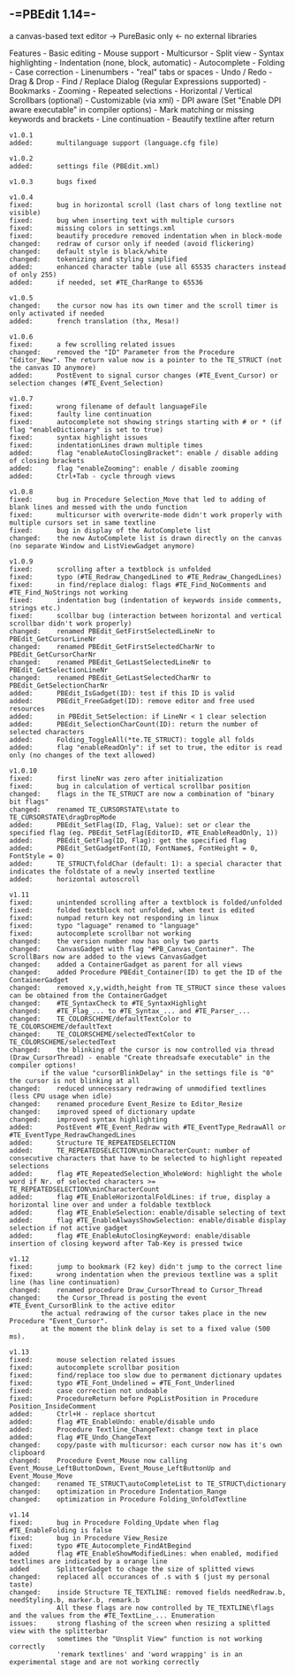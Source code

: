 -=PBEdit 1.14=-
---------------------------------------------------------------------
a canvas-based text editor -> PureBasic only <- no external libraries

Features
    - Basic editing
    - Mouse support
    - Multicursor
    - Split view
    - Syntax highlighting
    - Indentation (none, block, automatic)
    - Autocomplete
    - Folding
    - Case correction
    - Linenumbers
    - "real" tabs or spaces
    - Undo / Redo
    - Drag & Drop
    - Find / Replace Dialog (Regular Expressions supported)
    - Bookmarks
    - Zooming
    - Repeated selections
    - Horizontal / Vertical Scrollbars (optional)
    - Customizable (via xml)
    - DPI aware (Set "Enable DPI aware executable" in compiler options)
    - Mark matching or missing keywords and brackets
    - Line continuation
    - Beautify textline after return

	v1.0.1
	added:		multilanguage support (language.cfg file)

	v1.0.2
	added:		settings file (PBEdit.xml)

	v1.0.3 		bugs fixed

	v1.0.4
	fixed:		bug in horizontal scroll (last chars of long textline not visible)
	fixed:		bug when inserting text with multiple cursors
	fixed:		missing colors in settings.xml
	fixed:		beautify procedure removed indentation when in block-mode
	changed:	redraw of cursor only if needed (avoid flickering)
	changed:	default style is black/white
	changed:	tokenizing and styling simplified
	added:		enhanced character table (use all 65535 characters instead of only 255)
	added:		if needed, set #TE_CharRange to 65536

	v1.0.5
	changed:	the cursor now has its own timer and the scroll timer is only activated if needed
	added:		french translation (thx, Mesa!)

	v1.0.6
	fixed:		a few scrolling related issues
	changed:	removed the "ID" Parameter from the Procedure "Editor_New". The return value now is a pointer to the TE_STRUCT (not the canvas ID anymore)
	added:		PostEvent to signal cursor changes (#TE_Event_Cursor) or selection changes (#TE_Event_Selection)				

	v1.0.7
	fixed:		wrong filename of default languageFile
	fixed:		faulty line continuation
	fixed:		autocomplete not showing strings starting with # or * (if flag "enableDictionary" is set to true)
	fixed:		syntax highlight issues
	fixed:		indentationLines drawn multiple times
	added:		flag "enableAutoClosingBracket": enable / disable adding of closing brackets
	added:		flag "enableZooming": enable / disable zooming
	added:		Ctrl+Tab - cycle through views

	v1.0.8
	fixed:		bug in Procedure Selection_Move that led to adding of blank lines and messed with the undo function
	fixed:		multicursor with overwrite-mode didn't work properly with multiple cursors set in same textline
	fixed:		bug in display of the AutoComplete list
	changed:	the new AutoComplete list is drawn directly on the canvas (no separate Window and ListViewGadget anymore)

	v1.0.9
	fixed:		scrolling after a textblock is unfolded
	fixed:		typo (#TE_Redraw_ChangedLined to #TE_Redraw_ChangedLines)
	fixed:		in find/replace dialog: flags #TE_Find_NoComments and #TE_Find_NoStrings not working
	fixed:		indentation bug (indentation of keywords inside comments, strings etc.)
	fixed:		scollbar bug (interaction between horizontal and vertical scrollbar didn't work properly)
	changed:	renamed PBEdit_GetFirstSelectedLineNr to PBEdit_GetCursorLineNr
	changed:	renamed PBEdit_GetFirstSelectedCharNr to PBEdit_GetCursorCharNr
	changed:	renamed PBEdit_GetLastSelectedLineNr to PBEdit_GetSelectionLineNr
	changed:	renamed PBEdit_GetLastSelectedCharNr to PBEdit_GetSelectionCharNr
	added:		PBEdit_IsGadget(ID): test if this ID is valid
	added:		PBEdit_FreeGadget(ID): remove editor and free used resources
	added:		in PBEdit_SetSelection: if LineNr < 1 clear selection
	added:		PBEdit_SelectionCharCount(ID): return the number of selected characters
	added:		Folding_ToggleAll(*te.TE_STRUCT): toggle all folds
	added:		flag "enableReadOnly": if set to true, the editor is read only (no changes of the text allowed)

	v1.0.10
	fixed:		first lineNr was zero after initialization
	fixed:		bug in calculation of vertical scrollbar position
	changed:	flags in the TE_STRUCT are now a combination of "binary bit flags"
	changed:	renamed TE_CURSORSTATE\state to TE_CURSORSTATE\dragDropMode
	added:		PBEdit_SetFlag(ID, Flag, Value): set or clear the specified flag (eg. PBEdit_SetFlag(EditorID, #TE_EnableReadOnly, 1))
	added:		PBEdit_GetFlag(ID, Flag): get the specified flag
	added:		PBEdit_SetGadgetFont(ID, FontName$, FontHeight = 0, FontStyle = 0)
	added:		TE_STRUCT\foldChar (default: 1): a special character that indicates the foldstate of a newly inserted textline
	added:		horizontal autoscroll

	v1.11
	fixed:		unintended scrolling after a textblock is folded/unfolded
	fixed:		folded textblock not unfolded, when text is edited
	fixed:		numpad return key not responding in linux
	fixed:		typo "laguage" renamed to "language"
	fixed:		autocomplete scrollbar not working
	changed:	the version number now has only two parts
	changed:	CanvasGadget with flag "#PB_Canvas_Container". The ScrollBars now are added to the views CanvasGadget
	changed:	added a ContainerGadget as parent for all views
	changed:	added Procedure PBEdit_Container(ID) to get the ID of the ContainerGadget
	changed:	removed x,y,width,height from TE_STRUCT since these values can be obtained from the ContainerGadget
	changed:	#TE_SyntaxCheck to #TE_SyntaxHighlight
	changed:	#TE_Flag_... to #TE_Syntax_... and #TE_Parser_...
	changed:	TE_COLORSCHEME/defaultTextColor to TE_COLORSCHEME/defaultText
	changed:	TE_COLORSCHEME/selectedTextColor to TE_COLORSCHEME/selectedText
	changed:	the blinking of the cursor is now controlled via thread (Draw_CursorThread) - enable "Create threadsafe executable" in the compiler options!
			if the value "cursorBlinkDelay" in the settings file is "0" the cursor is not blinking at all
	changed:	reduced unnecessary redrawing of unmodified textlines (less CPU usage when idle)
	changed:	renamed procedure Event_Resize to Editor_Resize
	changed:	improved speed of dictionary update
	changed:	improved syntax highlighting
	added:		PostEvent #TE_Event_Redraw with #TE_EventType_RedrawAll or #TE_EventType_RedrawChangedLines
	added:		Structure TE_REPEATEDSELECTION
	added:		TE_REPEATEDSELECTION\minCharacterCount: number of consecutive characters that have to be selected to highlight repeated selections
	added:		flag #TE_RepeatedSelection_WholeWord: highlight the whole word if Nr. of selected characters >= TE_REPEATEDSELECTION\minCharacterCount
	added:		flag #TE_EnableHorizontalFoldLines: if true, display a horizontal line over and under a foldable textblock
	added:		flag #TE_EnableSelection: enable/disable selecting of text
	added:		flag #TE_EnableAlwaysShowSelection: enable/disable display selection if not active gadget
	added:		flag #TE_EnableAutoClosingKeyword: enable/disable insertion of closing keyword after Tab-Key is pressed twice

	v1.12
	fixed:		jump to bookmark (F2 key) didn't jump to the correct line
	fixed:		wrong indentation when the previous textline was a split line (has line continuation)
	changed:	renamed procedure Draw_CursorThread to Cursor_Thread
	changed:	the Cursor_Thread is posting the event #TE_Event_CursorBlink to the active editor
			the actual redrawing of the cursor takes place in the new Procedure "Event_Cursor".
			at the moment the blink delay is set to a fixed value (500 ms).

	v1.13
	fixed:		mouse selection related issues
	fixed:		autocomplete scrollbar position
	fixed:		find/replace too slow due to permanent dictionary updates
	fixed:		typo #TE_Font_Undelined = #TE_Font_Underlined
	fixed:		case correction not undoable
	fixed:		ProcedureReturn before PopListPosition in Procedure Position_InsideComment
	added:		Ctrl+H - replace shortcut
	added:		flag #TE_EnableUndo: enable/disable undo
	added:		Procedure Textline_ChangeText: change text in place
	added:		flag #TE_Undo_ChangeText
	changed:	copy/paste with multicursor: each cursor now has it's own clipboard
	changed:	Procedure Event_Mouse now calling Event_Mouse_LeftButtonDown, Event_Mouse_LeftButtonUp and Event_Mouse_Move
	changed:	renamed TE_STRUCT\autoCompleteList to TE_STRUCT\dictionary
	changed:	optimization in Procedure Indentation_Range
	changed:	optimization in Procedure Folding_UnfoldTextline

	v1.14
	fixed:		bug in Procedure Folding_Update when flag #TE_EnableFolding is false
 	fixed:		bug in Procedure View_Resize
	fixed:		typo #TE_Autocomplete_FindAtBegind
	added		flag #TE_EnableShowModifiedLines: when enabled, modified textlines are indicated by a orange line
	added		SplitterGadget to chage the size of splitted views
	changed:	replaced all occurances of .s with $ (just my personal taste)
	changed:	inside Structure TE_TEXTLINE: removed fields needRedraw.b, needStyling.b, marker.b, remark.b
				All these flags are now controlled by TE_TEXTLINE\flags and the values from the #TE_TextLine_... Enumeration
	issues:		strong flashing of the screen when resizing a splitted view with the splitterbar
				sometimes the "Unsplit View" function is not working correctly
				'remark textlines' and 'word wrapping' is in an experimental stage and are not working correctly
